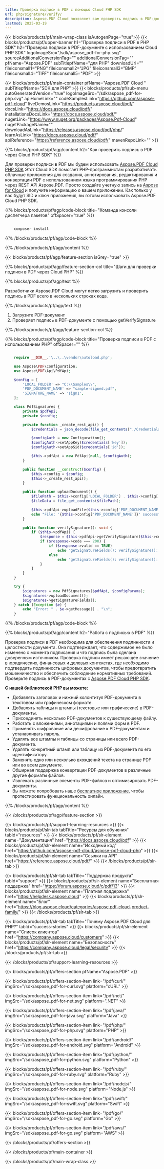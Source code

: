 ```yaml
---
title: Проверка подписи в PDF с помощью Cloud PHP SDK
url: php/signature/verify/
description: Aspose.PDF Cloud позволяет вам проверять подпись в PDF-документе. Ознакомьтесь с исходным кодом PHP для проверки подписи в PDF-файле.
lastmod: 2025-03-19
---
```


{{< blocks/products/pf/main-wrap-class isAutogenPage="true">}}
{{< blocks/products/pf/upper-banner h1="Проверка подписи в PDF в PHP SDK" h2="Проверка подписи в PDF-документе с использованием Cloud PHP SDK" logoImageSrc="/sdk/aspose_pdf-for-php.svg" sourceAdditionalConversionTag="" additionalConversionTag="" pfName="Aspose.PDF" subTitlepfName="для PHP" downloadUrl="" fileiconsmall1="PNG" fileiconsmall2="JPG" fileiconsmall3="BMP" fileiconsmall4="TIFF" fileiconsmall5="PDF" >}}

{{< blocks/products/pf/main-container pfName="Aspose.PDF Cloud " subTitlepfName="SDK для PHP" >}}
{{< blocks/products/pf/sub-menu autoGeneratedVersion="true" logoImageSrc="/sdk/aspose_pdf-for-php.svg" apiHomeLink="" codeSamplesLink="https://github.com/aspose-pdf-cloud" liveDemosLink="https://products.aspose.cloud/pdf/" docsLink="https://docs.aspose.cloud/pdf/" installationsDocsLink="https://docs.aspose.cloud/pdf/" nugetLink="https://www.nuget.org/packages/Aspose.Pdf-Cloud" nugetPackageName="" downloadAsLink="https://releases.aspose.cloud/pdf/php/" learnAsLink="https://docs.aspose.cloud/pdf/" apiReference="https://reference.aspose.cloud/pdf/" mavenRepoLink="" >}}

{{% blocks/products/pf/agp/content h2="Как проверить подпись в PDF через Cloud PHP SDK" %}}

Для проверки подписи в PDF мы будем использовать
[Aspose.PDF Cloud PHP SDK](https://products.aspose.cloud/pdf/php/)
Этот Cloud SDK помогает PHP-программистам разрабатывать облачные приложения для создания, аннотирования, редактирования и конвертации PDF с использованием языка программирования PHP через REST API Aspose.PDF. Просто создайте учетную запись на [Aspose for Cloud](https://dashboard.aspose.cloud/#/apps) и получите информацию о вашем приложении. Как только у вас будут SID и ключ приложения, вы готовы использовать Aspose.PDF Cloud PHP SDK.

{{% blocks/products/pf/agp/code-block title="Команда консоли диспетчера пакетов" offSpacer="true" %}}

```bash
     
    composer install

```

{{% /blocks/products/pf/agp/code-block %}}

{{% /blocks/products/pf/agp/content %}}

{{< blocks/products/pf/agp/feature-section isGrey="true" >}}

{{% blocks/products/pf/agp/feature-section-col title="Шаги для проверки подписи в PDF через Cloud PHP" %}}

{{% blocks/products/pf/agp/text %}}

Разработчики Aspose.PDF Cloud могут легко загрузить и проверить подпись в PDF всего в нескольких строках кода.

{{% /blocks/products/pf/agp/text %}}

1. Загрузите PDF-документ
1. Проверяет подпись в PDF-документе с помощью getVerifySignature

{{% /blocks/products/pf/agp/feature-section-col %}}

{{% blocks/products/pf/agp/code-block title="Проверка подписи в PDF с использованием PHP" offSpacer="" %}}

```php

    require __DIR__.'\..\..\vendor\autoload.php';

    use Aspose\PDF\Configuration;
    use Aspose\PDF\Api\PdfApi;

    $config = [
        'LOCAL_FOLDER' => "C:\\Samples\\",
        'PDF_DOCUMENT_NAME' => "sample-signed.pdf",
        'SIGNATURE_NAME' => 'sign1',
    ];

    class PdfSignatures {
        private $pdfApi;
        private $config;

        private function _create_rest_api() {
            $credentials = json_decode(file_get_contents("./Credentials/credentials.json"), true);

            $configAuth = new Configuration();
            $configAuth->setAppKey($credentials['key']);
            $configAuth->setAppSid($credentials['id']);

            $this->pdfApi = new PdfApi(null, $configAuth);
        }

        public function __construct($config) {
            $this->config = $config;
            $this->_create_rest_api();
        }

        public function uploadDocument() {
            $filePath = $this->config['LOCAL_FOLDER'] . $this->config['PDF_DOCUMENT_NAME'];
            $fileData = file_get_contents($filePath);

            $this->pdfApi->uploadFile($this->config['PDF_DOCUMENT_NAME'], $fileData);
            echo "File: '{$this->config['PDF_DOCUMENT_NAME']}' successfully uploaded.\n";
        }

        public function verifySignature(): void {
            if ($this->pdfApi) {
                $response = $this->pdfApi->getVerifySignature($this->config['PDF_DOCUMENT_NAME'], $this->config['SIGNATURE_NAME']);
                if ($response->code === 200) {
                    if ($response->valid == TRUE)
                        echo "getSignatureFields(): verifySignature(): Signature is VALID for the '" . $this->config['PDF_DOCUMENT_NAME'] . "' document.";
                    else
                        echo "getSignatureFields(): verifySignature(): Signature is NOT VALID for the '" . $this->config['PDF_DOCUMENT_NAME'] . "' document.";
                }
            }
        }
    }

    try {
        $signatures = new PdfSignatures($pdfApi, $configParams);
        $signatures->uploadDocument();
        $signatures->getSignatureFields();
    } catch (Exception $e) {
        echo "Error: " . $e->getMessage() . "\n";
    }
```

{{% /blocks/products/pf/agp/code-block %}}

{{% blocks/products/pf/agp/content h2="Работа с подписью в PDF" %}}

Проверка подписи в PDF необходима для обеспечения подлинности и целостности документа. Она подтверждает, что содержимое не было изменено с момента подписания и что подпись была сделана доверенным источником. Проверка подписи имеет решающее значение в юридических, финансовых и деловых контекстах, где необходимо подтвердить подлинность цифровых документов, чтобы предотвратить мошенничество и обеспечить соблюдение нормативных требований.
Проверьте подпись в PDF-документах с [Aspose.PDF Cloud PHP SDK](https://products.aspose.cloud/pdf/php/).

**С нашей библиотекой PHP вы можете:**

+ Добавлять заголовок и нижний колонтитул PDF-документа в текстовом или графическом формате.
+ Добавлять таблицы и штампы (текстовые или графические) в PDF-документы.
+ Присоединять несколько PDF-документов к существующему файлу.
+ Работать с вложениями, аннотациями и полями форм в PDF.
+ Применять шифрование или дешифрование к PDF-документам и устанавливать пароль.
+ Удалять все штампы и таблицы со страницы или всего PDF-документа.
+ Удалять конкретный штамп или таблицу из PDF-документа по его идентификатору.
+ Заменять одно или несколько вхождений текста на странице PDF или во всем документе.
+ Обширная поддержка конвертации PDF-документов в различные другие форматы файлов.
+ Извлекать различные элементы PDF-файлов и оптимизировать PDF-документы.
+ Вы можете попробовать наше [бесплатное приложение](https://products.aspose.app/pdf/family), чтобы протестировать функциональность онлайн.

{{% /blocks/products/pf/agp/content %}}

{{< /blocks/products/pf/agp/feature-section >}}

{{< blocks/products/pf/support-learning-resources >}}
{{< blocks/products/pf/slr-tab tabTitle="Ресурсы для обучения" tabId="resources" >}}
{{< blocks/products/pf/slr-element name="Документация" href="https://docs.aspose.cloud/pdf" >}}
{{< blocks/products/pf/slr-element name="Исходный код" href="https://github.com/aspose-pdf-cloud/aspose-pdf-cloud-php" >}}
{{< blocks/products/pf/slr-element name="Ссылки на API" href="https://reference.aspose.cloud/pdf/" >}}
{{< /blocks/products/pf/slr-tab >}}

{{< blocks/products/pf/slr-tab tabTitle="Поддержка продукта" tabId="support" >}}
{{< blocks/products/pf/slr-element name="Бесплатная поддержка" href="https://forum.aspose.cloud/c/pdf/13" >}}
{{< blocks/products/pf/slr-element name="Платная поддержка" href="https://helpdesk.aspose.cloud" >}}
{{< blocks/products/pf/slr-element name="Блог" href="https://blog.aspose.cloud/categories/aspose.pdf-cloud-product-family/" >}}
{{< /blocks/products/pf/slr-tab >}}

{{< blocks/products/pf/slr-tab tabTitle="Почему Aspose.PDF Cloud для PHP?" tabId="success-stories" >}}
{{< blocks/products/pf/slr-element name="Список клиентов" href="https://company.aspose.cloud/customers" >}}
{{< blocks/products/pf/slr-element name="Безопасность" href="https://company.aspose.cloud/legal/security" >}}
{{< /blocks/products/pf/slr-tab >}}

{{< /blocks/products/pf/support-learning-resources >}}

{{< blocks/products/pf/offers-section pfName="Aspose.PDF" >}}

{{< blocks/products/pf/offers-section-item link="/pdf/curl/" imgSrc="/sdk/aspose_pdf-for-curl.svg" platform="cURL" >}}

{{< blocks/products/pf/offers-section-item link="/pdf/net/" imgSrc="/sdk/aspose_pdf-for-net.svg" platform=".NET" >}}

{{< blocks/products/pf/offers-section-item link="/pdf/java/" imgSrc="/sdk/aspose_pdf-for-java.svg" platform="Java" >}}

{{< blocks/products/pf/offers-section-item link="/pdf/php/" imgSrc="/sdk/aspose_pdf-for-php.svg" platform="PHP" >}}

{{< blocks/products/pf/offers-section-item link="/pdf/android/" imgSrc="/sdk/aspose_pdf-for-android.svg" platform="Android" >}}

{{< blocks/products/pf/offers-section-item link="/pdf/python/" imgSrc="/sdk/aspose_pdf-for-python.svg" platform="Python" >}}

{{< blocks/products/pf/offers-section-item link="/pdf/ruby/" imgSrc="/sdk/aspose_pdf-for-ruby.svg" platform="Ruby" >}}

{{< blocks/products/pf/offers-section-item link="/pdf/nodejs/" imgSrc="/sdk/aspose_pdf-for-node.svg" platform="Node.js" >}}

{{< blocks/products/pf/offers-section-item link="/pdf/swift/" imgSrc="/sdk/aspose_pdf-for-swift.svg" platform="Swift" >}}

{{< blocks/products/pf/offers-section-item link="/pdf/go/" imgSrc="/sdk/aspose_pdf-for-go.svg" platform="Go" >}}

{{< blocks/products/pf/offers-section-item link="/pdf/aws/" imgSrc="/sdk/aspose_pdf-for-go.svg" platform="AWS" >}}

{{< /blocks/products/pf/offers-section >}}

<!-- aboutfile Ends -->

{{< /blocks/products/pf/main-container >}}

{{< /blocks/products/pf/main-wrap-class >}}
